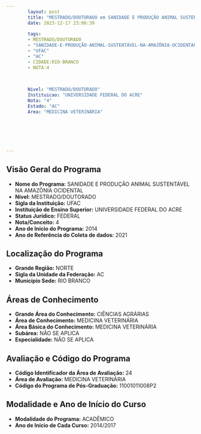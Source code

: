 ```yaml
---
        layout: post
        title: "MESTRADO/DOUTORADO em SANIDADE E PRODUÇÃO ANIMAL SUSTENTÁVEL NA AMAZÔNIA OCIDENTAL na UFAC  "
        date: 2023-12-17 23:06:39
     
        tags:
        - MESTRADO/DOUTORADO
        - "SANIDADE-E-PRODUÇÃO-ANIMAL-SUSTENTÁVEL-NA-AMAZÔNIA-OCIDENTAL"
        - "UFAC"
        - "AC"
        - CIDADE:RIO-BRANCO
        - NOTA:4
        
       

        Nivel: "MESTRADO/DOUTORADO"
        Instituicao: "UNIVERSIDADE FEDERAL DO ACRE"
        Nota: "4"
        Estado: "AC"
        Area: "MEDICINA VETERINÁRIA"
        
        
        
        
        
        
---
```

## Visão Geral do Programa
- **Nome do Programa:** SANIDADE E PRODUÇÃO ANIMAL SUSTENTÁVEL NA AMAZÔNIA OCIDENTAL
- **Nível:** MESTRADO/DOUTORADO
- **Sigla da Instituição:** UFAC
- **Instituição de Ensino Superior:** UNIVERSIDADE FEDERAL DO ACRE
- **Status Jurídico:** FEDERAL
- **Nota/Conceito:** 4
- **Ano de Início do Programa:** 2014
- **Ano de Referência do Coleta de dados:** 2021

## Localização do Programa
- **Grande Região:** NORTE
- **Sigla da Unidade da Federação:** AC
- **Município Sede:** RIO BRANCO

## Áreas de Conhecimento
- **Grande Área do Conhecimento:** CIÊNCIAS AGRÁRIAS
- **Área de Conhecimento:** MEDICINA VETERINÁRIA
- **Área Básica do Conhecimento:** MEDICINA VETERINÁRIA
- **Subárea:** NÃO SE APLICA
- **Especialidade:** NÃO SE APLICA

## Avaliação e Código do Programa
- **Código Identificador da Área de Avaliação:** 24
- **Área de Avaliação:** MEDICINA VETERINÁRIA
- **Código do Programa de Pós-Graduação:** 11001011008P2


## Modalidade e Ano de Início do Curso
- **Modalidade do Programa:** ACADÊMICO
- **Ano de Início de Cada Curso:** 2014/2017

